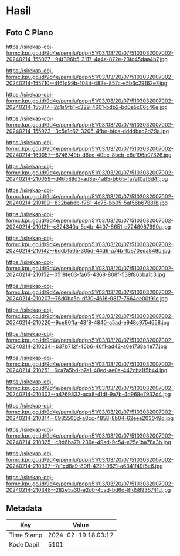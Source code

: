 # Hasil

## Foto C Plano

https://sirekap-obj-formc.kpu.go.id/9d4e/pemilu/pdpr/51/03/03/20/07/5103032007002-20240214-155027--94f396b5-3117-4a4a-872e-23fd45daa4b7.jpg

https://sirekap-obj-formc.kpu.go.id/9d4e/pemilu/pdpr/51/03/03/20/07/5103032007002-20240214-155710--4f61d99b-1084-482e-857c-e5b6c29162e7.jpg

https://sirekap-obj-formc.kpu.go.id/9d4e/pemilu/pdpr/51/03/03/20/07/5103032007002-20240214-155817--2c1a9fb1-c329-4601-bdb2-bd0e5c06c46e.jpg

https://sirekap-obj-formc.kpu.go.id/9d4e/pemilu/pdpr/51/03/03/20/07/5103032007002-20240214-155923--3c5e1c62-3205-4fbe-bfda-ddddbac2d29a.jpg

https://sirekap-obj-formc.kpu.go.id/9d4e/pemilu/pdpr/51/03/03/20/07/5103032007002-20240214-160057--6746749b-d6cc-40bc-8bcb-c6d196a07326.jpg

https://sirekap-obj-formc.kpu.go.id/9d4e/pemilu/pdpr/51/03/03/20/07/5103032007002-20240214-210059--d46589d3-ad8e-4a85-b665-fa7a10af6d4f.jpg

https://sirekap-obj-formc.kpu.go.id/9d4e/pemilu/pdpr/51/03/03/20/07/5103032007002-20240214-210109--832babdb-f781-4d75-bb05-5af56b67881b.jpg

https://sirekap-obj-formc.kpu.go.id/9d4e/pemilu/pdpr/51/03/03/20/07/5103032007002-20240214-210121--c824340a-5e4b-4407-8651-d7248087690a.jpg

https://sirekap-obj-formc.kpu.go.id/9d4e/pemilu/pdpr/51/03/03/20/07/5103032007002-20240214-210142--6dd51505-305d-44d6-a74b-fb670eda849b.jpg

https://sirekap-obj-formc.kpu.go.id/9d4e/pemilu/pdpr/51/03/03/20/07/5103032007002-20240214-210152--0518fe03-fa65-4368-808f-539f86bba1c3.jpg

https://sirekap-obj-formc.kpu.go.id/9d4e/pemilu/pdpr/51/03/03/20/07/5103032007002-20240214-210207--76d0ba5b-df30-4616-9817-7664ce00f91c.jpg

https://sirekap-obj-formc.kpu.go.id/9d4e/pemilu/pdpr/51/03/03/20/07/5103032007002-20240214-210220--9ce80ffa-43f8-4840-a5ad-e948c9754658.jpg

https://sirekap-obj-formc.kpu.go.id/9d4e/pemilu/pdpr/51/03/03/20/07/5103032007002-20240214-210234--b37b712f-46b6-46f1-ad42-a6e1738a4e77.jpg

https://sirekap-obj-formc.kpu.go.id/9d4e/pemilu/pdpr/51/03/03/20/07/5103032007002-20240214-210251--6ca7a5bd-b7e1-48ed-ae0a-442cba1f5b44.jpg

https://sirekap-obj-formc.kpu.go.id/9d4e/pemilu/pdpr/51/03/03/20/07/5103032007002-20240214-210303--a4769832-aca8-41df-9a7b-4d969e7932d4.jpg

https://sirekap-obj-formc.kpu.go.id/9d4e/pemilu/pdpr/51/03/03/20/07/5103032007002-20240214-210314--0985506d-a0cc-4858-8b04-62eee203049d.jpg

https://sirekap-obj-formc.kpu.go.id/9d4e/pemilu/pdpr/51/03/03/20/07/5103032007002-20240214-210325--c9d6ba79-236e-49ad-9c54-e25e1ba78a3b.jpg

https://sirekap-obj-formc.kpu.go.id/9d4e/pemilu/pdpr/51/03/03/20/07/5103032007002-20240214-210337--7e1cd8a9-80ff-422f-9621-a6341f49f5e6.jpg

https://sirekap-obj-formc.kpu.go.id/9d4e/pemilu/pdpr/51/03/03/20/07/5103032007002-20240214-210348--282e5a30-e2c0-4cad-bd6d-8fd58936741d.jpg


## Metadata

| Key        | Value               |
| ---------- | ------------------- |
| Time Stamp | 2024-02-19 18:03:12 |
| Kode Dapil | 5101                |



